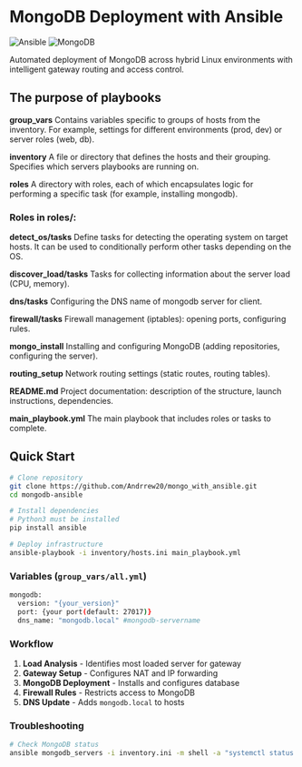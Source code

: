 # **MongoDB Deployment with Ansible**

![Ansible](https://img.shields.io/badge/ansible-2.10+-red.svg) ![MongoDB](https://img.shields.io/badge/mongodb-4.4-green.svg)

Automated deployment of MongoDB across hybrid Linux environments with intelligent gateway routing and access control.

## The purpose of playbooks

**group_vars**
Contains variables specific to groups of hosts from the inventory. For example, settings for different environments (prod, dev) or server roles (web, db).

**inventory**
A file or directory that defines the hosts and their grouping. Specifies which servers playbooks are running on.

**roles**
A directory with roles, each of which encapsulates logic for performing a specific task (for example, installing mongodb).

### Roles in roles/:

**detect_os/tasks**
Define tasks for detecting the operating system on target hosts. It can be used to conditionally perform other tasks depending on the OS.

**discover_load/tasks**
Tasks for collecting information about the server load (CPU, memory).

**dns/tasks**
Configuring the DNS name of mongodb server for client.

**firewall/tasks**
Firewall management (iptables): opening ports, configuring rules.

**mongo_install**
Installing and configuring MongoDB (adding repositories, configuring the server).

**routing_setup**
Network routing settings (static routes, routing tables).

**README.md**
Project documentation: description of the structure, launch instructions, dependencies.

**main_playbook.yml**
The main playbook that includes roles or tasks to complete.

## **Quick Start**

```bash
# Clone repository
git clone https://github.com/Andrrew20/mongo_with_ansible.git
cd mongodb-ansible

# Install dependencies
# Python3 must be installed
pip install ansible

# Deploy infrastructure
ansible-playbook -i inventory/hosts.ini main_playbook.yml
```

### **Variables (`group_vars/all.yml`)**
```bash
mongodb:
  version: "{your_version}"
  port: {your port(default: 27017)}
  dns_name: "mongodb.local" #mongodb-servername
```


### **Workflow**

1. **Load Analysis** - Identifies most loaded server for gateway
2. **Gateway Setup** - Configures NAT and IP forwarding
3. **MongoDB Deployment** - Installs and configures database
4. **Firewall Rules** - Restricts access to MongoDB
5. **DNS Update** - Adds `mongodb.local` to hosts

### **Troubleshooting**

```bash
# Check MongoDB status
ansible mongodb_servers -i inventory.ini -m shell -a "systemctl status mongod"
````
